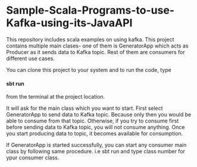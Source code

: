 # Sample-Scala-Programs-to-use-Kafka-using-its-JavaAPI

This repository includes scala examples on using kafka. This project contains multiple main clases- one of them is 
GeneratorApp which acts as Producer as it sends data to Kafka topic. Rest of them are consumers for different use cases.

You can clone this project to your system and to run the code, type
#### sbt run
from the terminal at the project location. 

It will ask for the main class which you want to start. 
First select GeneratorApp to send data to Kafka topic. Because only then you would be able to consume from that topic. Otherwise,
if you try to consume first before sending data to Kafka topic, you will not consume anything. Once you start producing data to topic, it becomes available for consumption.

If GeneratorApp is started successfully, you can start any consumer main class by following same procedure. i.e sbt run
and type class number for ypur consumer class.
